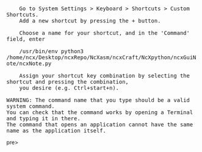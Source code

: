 <pre style="white-space: pre-wrap;">
    Go to System Settings > Keyboard > Shortcuts > Custom Shortcuts.
    Add a new shortcut by pressing the + button.

    Choose a name for your shortcut, and in the 'Command' field, enter

    /usr/bin/env python3 /home/ncx/Desktop/ncxRepo/NcXasm/ncxCraft/NcXpython/ncxGuiNote/ncxNote.py

    Assign your shortcut key combination by selecting the shortcut and pressing the combination,
    you desire (e.g. Ctrl+start+n).
    
WARNING: The command name that you type should be a valid system command. 
You can check that the command works by opening a Terminal and typing it in there. 
The command that opens an application cannot have the same name as the application itself.
</pre>pre>
